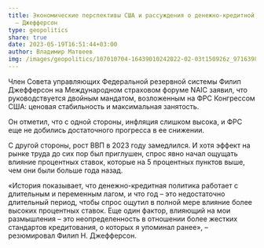 ```yaml
---
title: Экономические перспективы США и рассуждения о денежно-кредитной политике
  – Джефферсон
type: geopolitics
share: true
date: 2023-05-19T16:51:44+03:00
author: Владимир Матвеев
img: /images/geopolitics/107010704-16439010242022-02-03t150926z_971639849_rc2ecs9ho54w_rtrmadp_0_usa-fed-nomination-hearing.jpeg
---
```

Член Совета управляющих Федеральной резервной системы Филип Джефферсон на Международном страховом форуме NAIC заявил, что руководствуется двойным мандатом, возложенным на ФРС Конгрессом США: ценовая стабильность и максимальная занятость.

Он отметил, что с одной стороны, инфляция слишком высока, и ФРС еще не добились достаточного прогресса в ее снижении.

С другой стороны, рост ВВП в 2023 году замедлился. И хотя эффект на рынке труда до сих пор был приглушен, спрос явно начал ощущать влияние процентных ставок, которые на 5 процентных пунктов выше, чем они были больше года назад.

«История показывает, что денежно-кредитная политика работает с длительным и переменным лагом, и что год – это недостаточно длительный период, чтобы спрос ощутил в полной мере влияние более высоких процентных ставок. Еще один фактор, влияющий на мои размышления – это неопределенность в отношении более жестких стандартов кредитования, о которых я упоминал ранее», – резюмировал Филип Н. Джефферсон.